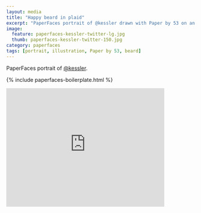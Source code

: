 ```yaml
---
layout: media
title: "Happy beard in plaid"
excerpt: "PaperFaces portrait of @kessler drawn with Paper by 53 on an iPad."
image: 
  feature: paperfaces-kessler-twitter-lg.jpg
  thumb: paperfaces-kessler-twitter-150.jpg
category: paperfaces
tags: [portrait, illustration, Paper by 53, beard]
---
```


PaperFaces portrait of [@kessler](http://twitter.com/kessler).

{% include paperfaces-boilerplate.html %}

<iframe width="420" height="315" src="http://www.youtube.com/embed/g6r-pZY3Awc" frameborder="0"> </iframe>